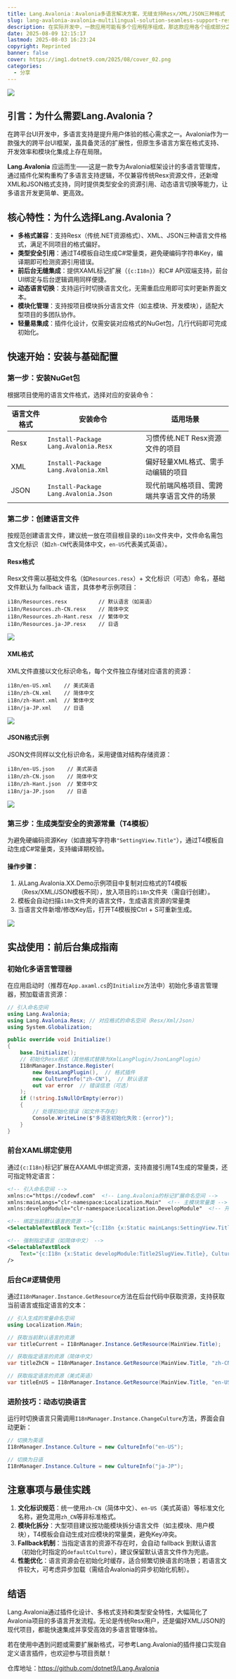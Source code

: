 ```yaml
---
title: Lang.Avalonia：Avalonia多语言解决方案，无缝支持Resx/XML/JSON三种格式
slug: lang-avalonia-avalonia-multilingual-solution-seamless-support-resx-xml-json-three-formats
description: 在实际开发中，一款应用可能有多个应用程序组成，那这款应用各个组成部分之间的数据交互就成了关键，如何才能快速高效的进行数据交互呢？
date: 2025-08-09 12:15:17
lastmod: 2025-08-03 16:23:24
copyright: Reprinted
banner: false
cover: https://img1.dotnet9.com/2025/08/cover_02.png
categories:
  - 分享
---
```


![](https://img1.dotnet9.com/2025/08/cover_02.png)

## 引言：为什么需要Lang.Avalonia？

在跨平台UI开发中，多语言支持是提升用户体验的核心需求之一。Avalonia作为一款强大的跨平台UI框架，虽具备灵活的扩展性，但原生多语言方案在格式支持、开发效率和模块化集成上存在局限。  

**Lang.Avalonia** 应运而生——这是一款专为Avalonia框架设计的多语言管理库，通过插件化架构重构了多语言支持逻辑，不仅兼容传统Resx资源文件，还新增XML和JSON格式支持，同时提供类型安全的资源引用、动态语言切换等能力，让多语言开发更简单、更高效。


## 核心特性：为什么选择Lang.Avalonia？
- **多格式兼容**：支持Resx（传统.NET资源格式）、XML、JSON三种语言文件格式，满足不同项目的格式偏好。
- **类型安全引用**：通过T4模板自动生成C#常量类，避免硬编码字符串Key，编译期即可检测资源引用错误。
- **前后台无缝集成**：提供XAML标记扩展（`{c:I18n}`）和C# API双端支持，前台UI绑定与后台逻辑调用同样便捷。
- **动态语言切换**：支持运行时切换语言文化，无需重启应用即可实时更新界面文本。
- **模块化管理**：支持按项目模块拆分语言文件（如主模块、开发模块），适配大型项目的多团队协作。
- **轻量易集成**：插件化设计，仅需安装对应格式的NuGet包，几行代码即可完成初始化。


## 快速开始：安装与基础配置

### 第一步：安装NuGet包
根据项目使用的语言文件格式，选择对应的安装命令：

| 语言文件格式 | 安装命令 | 适用场景 |
|--------------|----------|----------|
| Resx | `Install-Package Lang.Avalonia.Resx` | 习惯传统.NET Resx资源文件的项目 |
| XML | `Install-Package Lang.Avalonia.Xml` | 偏好轻量XML格式、需手动编辑的项目 |
| JSON | `Install-Package Lang.Avalonia.Json` | 现代前端风格项目、需跨端共享语言文件的场景 |


### 第二步：创建语言文件
按规范创建语言文件，建议统一放在项目根目录的`i18n`文件夹中，文件命名需包含文化标识（如`zh-CN`代表简体中文，`en-US`代表美式英语）。

#### Resx格式
Resx文件需以基础文件名（如`Resources.resx`）+ 文化标识（可选）命名，基础文件默认为 fallback 语言，具体参考示例项目：
```
i18n/Resources.resx          // 默认语言（如英语）
i18n/Resources.zh-CN.resx    // 简体中文
i18n/Resources.zh-Hant.resx  // 繁体中文
i18n/Resources.ja-JP.resx    // 日语
```
![](https://img1.dotnet9.com/2025/08/0201.png)

#### XML格式

XML文件直接以文化标识命名，每个文件独立存储对应语言的资源：
```
i18n/en-US.xml    // 美式英语
i18n/zh-CN.xml    // 简体中文
i18n/zh-Hant.xml  // 繁体中文
i18n/ja-JP.xml    // 日语
```
![](https://img1.dotnet9.com/2025/08/0203.png)

#### JSON格式示例
JSON文件同样以文化标识命名，采用键值对结构存储资源：
```
i18n/en-US.json    // 美式英语
i18n/zh-CN.json    // 简体中文
i18n/zh-Hant.json  // 繁体中文
i18n/ja-JP.json    // 日语
```
![](https://img1.dotnet9.com/2025/08/0202.png)


### 第三步：生成类型安全的资源常量（T4模板）
为避免硬编码资源Key（如直接写字符串`"SettingView.Title"`），通过T4模板自动生成C#常量类，支持编译期校验。

#### 操作步骤：
1. 从Lang.Avalonia.XX.Demo示例项目中复制对应格式的T4模板（Resx/XML/JSON模板不同），放入项目的`i18n`文件夹（需自行创建）。
2. 模板会自动扫描`i18n`文件夹的语言文件，生成语言资源的常量类
3. 当语言文件新增/修改Key后，打开T4模板按Ctrl + S可重新生成。

![](https://img1.dotnet9.com/2025/08/0204.png)


## 实战使用：前后台集成指南

### 初始化多语言管理器
在应用启动时（推荐在`App.axaml.cs`的`Initialize`方法中）初始化多语言管理器，预加载语言资源：

```csharp
// 引入命名空间
using Lang.Avalonia;
using Lang.Avalonia.Resx; // 对应格式的命名空间（Resx/Xml/Json）
using System.Globalization;

public override void Initialize()
{
    base.Initialize();
    // 初始化Resx格式（其他格式替换为XmlLangPlugin/JsonLangPlugin）
    I18nManager.Instance.Register(
        new ResxLangPlugin(),  // 格式插件
        new CultureInfo("zh-CN"),  // 默认语言
        out var error  // 错误信息（可选）
    );
    if (!string.IsNullOrEmpty(error))
    {
        // 处理初始化错误（如文件不存在）
        Console.WriteLine($"多语言初始化失败：{error}");
    }
}
```


### 前台XAML绑定使用
通过`{c:I18n}`标记扩展在AXAML中绑定资源，支持直接引用T4生成的常量类，还可指定特定语言：

```xml
<!-- 引入命名空间 -->
xmlns:c="https://codewf.com"  <!-- Lang.Avalonia的标记扩展命名空间 -->
xmlns:mainLangs="clr-namespace:Localization.Main"  <!-- 主模块常量类 -->
xmlns:developModule="clr-namespace:Localization.DevelopModule"  <!-- 开发模块常量类 -->

<!-- 绑定当前默认语言的资源 -->
<SelectableTextBlock Text="{c:I18n {x:Static mainLangs:SettingView.Title}}" />

<!-- 强制指定语言（如简体中文） -->
<SelectableTextBlock 
    Text="{c:I18n {x:Static developModule:Title2SlugView.Title}, CultureName=zh-CN}" 
/>
```


### 后台C#逻辑使用
通过`I18nManager.Instance.GetResource`方法在后台代码中获取资源，支持获取当前语言或指定语言的文本：

```csharp
// 引入生成的常量命名空间
using Localization.Main;

// 获取当前默认语言的资源
var titleCurrent = I18nManager.Instance.GetResource(MainView.Title);

// 获取指定语言的资源（简体中文）
var titleZhCN = I18nManager.Instance.GetResource(MainView.Title, "zh-CN");

// 获取指定语言的资源（美式英语）
var titleEnUS = I18nManager.Instance.GetResource(MainView.Title, "en-US");
```


### 进阶技巧：动态切换语言
运行时切换语言只需调用`I18nManager.Instance.ChangeCulture`方法，界面会自动更新：

```csharp
// 切换为英语
I18nManager.Instance.Culture = new CultureInfo("en-US");

// 切换为日语
I18nManager.Instance.Culture = new CultureInfo("ja-JP");
```


## 注意事项与最佳实践
1. **文化标识规范**：统一使用`zh-CN`（简体中文）、`en-US`（美式英语）等标准文化名称，避免混用`zh_CN`等非标准格式。
2. **模块化拆分**：大型项目建议按功能模块拆分语言文件（如主模块、用户模块），T4模板会自动生成对应模块的常量类，避免Key冲突。
3. **Fallback机制**：当指定语言的资源不存在时，会自动 fallback 到默认语言（初始化时指定的`defaultCulture`），建议保留默认语言文件作为兜底。
4. **性能优化**：语言资源会在初始化时缓存，适合频繁切换语言的场景；若语言文件较大，可考虑异步加载（需结合Avalonia的异步初始化机制）。


## 结语
Lang.Avalonia通过插件化设计、多格式支持和类型安全特性，大幅简化了Avalonia项目的多语言开发流程。无论是传统Resx用户，还是偏好XML/JSON的现代项目，都能快速集成并享受高效的多语言管理体验。

若在使用中遇到问题或需要扩展新格式，可参考Lang.Avalonia的插件接口实现自定义语言插件，也欢迎参与项目贡献！

仓库地址：https://github.com/dotnet9/Lang.Avalonia